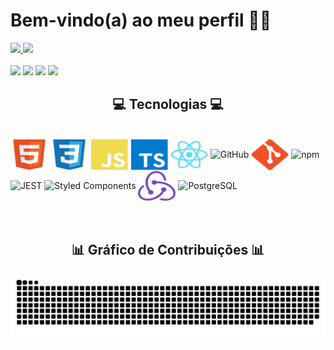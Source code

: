 # Bem-vindo(a) ao meu perfil 🧙‍♂️

<div>
  <a href="https://github.com/thaleshng">
  <img height="180em" src="https://github-readme-stats.vercel.app/api?username=thaleshng&count_private=true&include_all_commits=false&show_icons=true&theme=tokyonight&show_owner=true"/>
  <img height="180em" src="https://github-readme-stats.vercel.app/api/top-langs/?username=thaleshng&theme=tokyonight&hide_border=false&&layout=compact"/>
</div>
    
<br>

<div> 
  <a href="https://instagram.com/thaleshng" target="_blank"><img src="https://img.shields.io/badge/-Instagram-%23E4405F?style=for-the-badge&logo=instagram&logoColor=white" target="_blank"></a>
  <a href = "mailto:thaleshng@gmail.com"><img src="https://img.shields.io/badge/-Gmail-%23333?style=for-the-badge&logo=gmail&logoColor=white" target="_blank"></a>
  <a href="https://www.linkedin.com/in/thales-hng" target="_blank"><img src="https://img.shields.io/badge/-LinkedIn-%230077B5?style=for-the-badge&logo=linkedin&logoColor=white" target="_blank"></a>
  <a href="https://thaleshng.com.br" target="_blank"><img src="https://img.shields.io/badge/-Portfólio-%23000000?style=for-the-badge&logo=Opera&logoColor=white" target="_blank"></a>
</div>

<h2 align="center">💻 Tecnologias 💻</h2>
<div style="display: inline_block"><br>
  <img align="center" alt="HTML" height="50" width="60" src="https://raw.githubusercontent.com/devicons/devicon/master/icons/html5/html5-original.svg">
  <img align="center" alt="CSS" height="50" width="60" src="https://raw.githubusercontent.com/devicons/devicon/master/icons/css3/css3-original.svg">
  <img align="center" alt="JS" height="50" width="60" src="https://raw.githubusercontent.com/devicons/devicon/master/icons/javascript/javascript-plain.svg">
  <img align="center" alt="TS" height="50" width="60" src="https://raw.githubusercontent.com/devicons/devicon/master/icons/typescript/typescript-plain.svg">
  <img align="center" alt="React" height="50" width="60" src="https://github.com/devicons/devicon/blob/master/icons/react/react-original.svg">
  <img align="center" alt="GitHub" height="50" width="60" style="background color=white" src="https://devicon-website.vercel.app/api/github/original.svg?color=%23FFFFFF">
  <img align="center" alt="GIT" height="50" width="60" src="https://raw.githubusercontent.com/devicons/devicon/master/icons/git/git-original.svg">
  <img align="center" alt="npm" height="50" width="60" src="https://cdn.jsdelivr.net/gh/devicons/devicon/icons/npm/npm-original-wordmark.svg">
  <img align="center" alt="JEST" height="50" width="60" src="https://cdn.jsdelivr.net/gh/devicons/devicon/icons/jest/jest-plain.svg">
  <img align="center" alt="Styled Components" height="50" width="60" src="https://skillicons.dev/icons?i=styledcomponents">
  <img align="center" alt="Redux" height="50" width="60" src="https://github.com/devicons/devicon/blob/master/icons/redux/redux-original.svg">
  <img align="center" alt="PostgreSQL" height="50" width="60" src="https://cdn.jsdelivr.net/gh/devicons/devicon@latest/icons/postgresql/postgresql-plain-wordmark.svg">
</div>
 
 <br>
 
<br>
<h2 align="center">📊 Gráfico de Contribuições 📊</h2>

![snake gif](https://github.com/thaleshng/thaleshng/blob/output/github-contribution-grid-snake-dark.svg)
